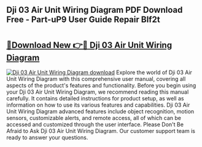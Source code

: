 ## Dji 03 Air Unit Wiring Diagram PDF Download Free - Part-uP9 User Guide Repair BIf2t

# <h2><a href="http://dfn7r0o.blite.top/?on=Dji+03+Air+Unit+Wiring+Diagram">🔗Download New 👉🔴 Dji 03 Air Unit Wiring Diagram</a></h2>

[![Dji 03 Air Unit Wiring Diagram download](https://i.imgur.com/lujVjoI.png)](http://dfn7r0o.blite.top/?on=Dji+03+Air+Unit+Wiring+Diagram)
Explore the world of Dji 03 Air Unit Wiring Diagram with this comprehensive user manual, covering all aspects of the product's features and functionality. Before you begin using your Dji 03 Air Unit Wiring Diagram, we recommend reading this manual carefully. It contains detailed instructions for product setup, as well as information on how to use its various features and capabilities. Dji 03 Air Unit Wiring Diagram advanced features include object recognition, motion sensors, customizable alerts, and remote access, all of which can be accessed and customized through the user interface. Please Don't Be Afraid to Ask Dji 03 Air Unit Wiring Diagram. Our customer support team is ready to answer your questions.
